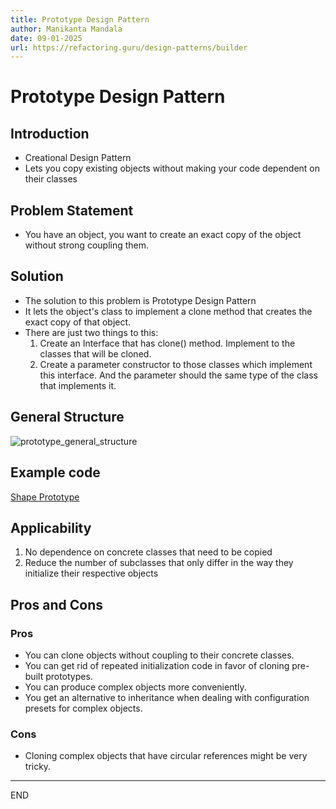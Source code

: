 ```yaml
---
title: Prototype Design Pattern
author: Manikanta Mandala
date: 09-01-2025
url: https://refactoring.guru/design-patterns/builder
---
```


# Prototype Design Pattern

## Introduction

* Creational Design Pattern
* Lets you copy existing objects without making your code dependent on their
  classes

## Problem Statement

* You have an object, you want to create an exact copy of the object without
  strong coupling them. 

## Solution

* The solution to this problem is Prototype Design Pattern
* It lets the object's class to implement a clone method that creates the exact
  copy of that object.
* There are just two things to this:
  1. Create an Interface that has clone() method. Implement to the classes that
     will be cloned.
  2. Create a parameter constructor to those classes which implement this
     interface. And the parameter should the same type of the class that
     implements it.

## General Structure

![prototype_general_structure](https://refactoring.guru/images/patterns/diagrams/prototype/structure-indexed-2x.png)

## Example code

[Shape Prototype](../code/designpatterns/src/main/java/code/creational/prototype/README.md)

## Applicability

1. No dependence on concrete classes that need to be copied
2. Reduce the number of subclasses that only differ in the way they initialize
   their respective objects


## Pros and Cons

### Pros

* You can clone objects without coupling to their concrete classes.
* You can get rid of repeated initialization code in favor of cloning pre-built
  prototypes.
* You can produce complex objects more conveniently.
* You get an alternative to inheritance when dealing with configuration presets
  for complex objects.

### Cons

* Cloning complex objects that have circular references might be very tricky.

---

END
